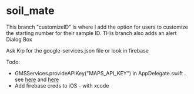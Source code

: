 # soil_mate

This branch "customizeID" is where I add the option for users to customize the starting number for their sample ID. THis branch also adds an alert Dialog Box

Ask Kip for the google-services.json file or look in firebase

Todo:

- GMSServices.provideAPIKey("MAPS_API_KEY") in AppDelegate.swift . see [here](http://jtdz-solenoids.com/stackoverflow_/questions/57575973/hide-google-maps-api-key-from-source-control-in-a-flutter-app) and [here](https://stackoverflow.com/questions/53789449/google-maps-for-flutter-ios-swift-setup)
- Add firebase creds to iOS - with xcode
